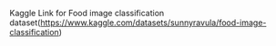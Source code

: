Kaggle Link for Food image classification dataset(https://www.kaggle.com/datasets/sunnyravula/food-image-classification)
